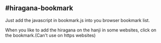 #hiragana-bookmark
---
Just add the javascript in bookmark.js into you browser bookmark list.

When you like to add the hiragana on the hanji in some websites, click on the bookmark.(Can't use on https websites)

